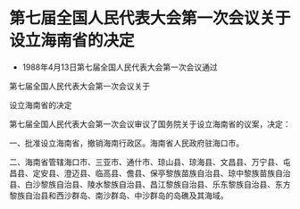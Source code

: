 # 第七届全国人民代表大会第一次会议关于设立海南省的决定

- 1988年4月13日第七届全国人民代表大会第一次会议通过

<!-- INFO END -->

第七届全国人民代表大会第一次会议关于

设立海南省的决定

第七届全国人民代表大会第一次会议审议了国务院关于设立海南省的议案，决定：

一、批准设立海南省，撤销海南行政区。海南省人民政府驻海口市。

二、海南省管辖海口市、三亚市、通什市、琼山县、琼海县、文昌县、万宁县、屯昌县、定安县、澄迈县、临高县、儋县、保亭黎族苗族自治县、琼中黎族苗族自治县、白沙黎族自治县、陵水黎族自治县、昌江黎族自治县、乐东黎族自治县、东方黎族自治县和西沙群岛、南沙群岛、中沙群岛的岛礁及其海域。
